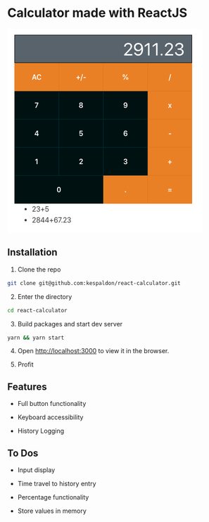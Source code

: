 # Calculator made with ReactJS

![](images/screenshot.png?raw=true)

## Installation

1. Clone the repo

```sh
git clone git@github.com:kespaldon/react-calculator.git
```

2. Enter the directory

```sh
cd react-calculator
```

3. Build packages and start dev server
```sh
yarn && yarn start
```

4. Open [http://localhost:3000](http://localhost:3000) to view it in the browser.

5. Profit

## Features

* Full button functionality

* Keyboard accessibility

* History Logging

## To Dos

* Input display

* Time travel to history entry

* Percentage functionality

* Store values in memory
